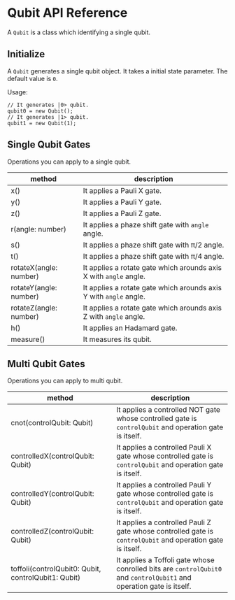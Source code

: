 # Qubit API Reference
A `Qubit` is a class which identifying a single qubit.

## Initialize
A `Qubit` generates a single qubit object.
It takes a initial state parameter.
The default value is `0`.

Usage:
```
// It generates |0> qubit.
qubit0 = new Qubit();
// It generates |1> qubit.
qubit1 = new Qubit(1);
```

## Single Qubit Gates
Operations you can apply to a single qubit.

method | description
-- | --
x() | It applies a Pauli X gate.
y() | It applies a Pauli Y gate.
z() | It applies a Pauli Z gate.
r(angle: number) | It applies a phaze shift gate with `angle` angle.
s() | It applies a phaze shift gate with π/2 angle.
t() | It applies a phaze shift gate with π/4 angle.
rotateX(angle: number) | It applies a rotate gate which arounds axis X with `angle` angle.
rotateY(angle: number) | It applies a rotate gate which arounds axis Y with `angle` angle.
rotateZ(angle: number) | It applies a rotate gate which arounds axis Z with `angle` angle.
h() | It applies an Hadamard gate.
measure() | It measures its qubit.

## Multi Qubit Gates
Operations you can apply to multi qubit.

method | description
-- | --
cnot(controlQubit: Qubit) | It applies a controlled NOT gate whose controlled gate is `controlQubit` and operation gate is itself.
controlledX(controlQubit: Qubit) | It applies a controlled Pauli X gate whose controlled gate is `controlQubit` and operation gate is itself.
controlledY(controlQubit: Qubit) | It applies a controlled Pauli Y gate whose controlled gate is `controlQubit` and operation gate is itself.
controlledZ(controlQubit: Qubit) | It applies a controlled Pauli Z gate whose controlled gate is `controlQubit` and operation gate is itself.
toffoli(controlQubit0: Qubit, controlQubit1: Qubit) | It applies a Toffoli gate whose conrolled bits are `controlQubit0` and `controlQubit1` and operation gate is itself.
